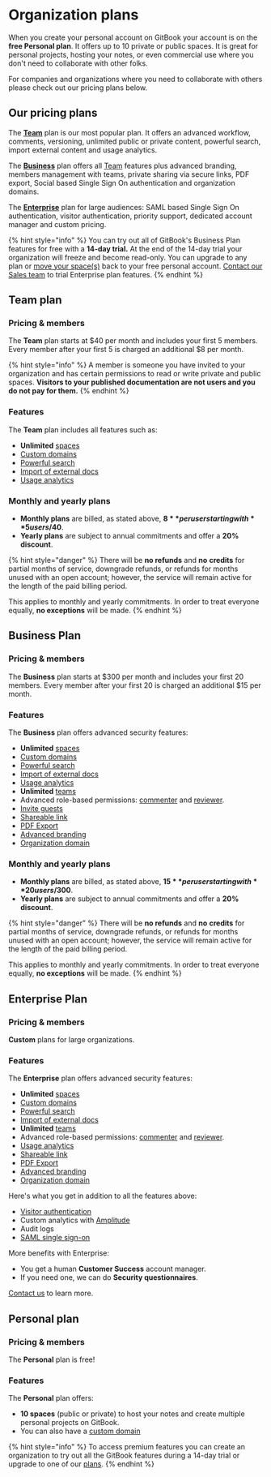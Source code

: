 # Organization plans

When you create your personal account on GitBook your account is on the **free Personal plan**. It offers up to 10 private or public spaces. It is great for personal projects, hosting your notes, or even commercial use where you don't need to collaborate with other folks.

For companies and organizations where you need to collaborate with others please check out our pricing plans below.

## Our pricing plans

The [**Team**](./#team-plan) plan is our most popular plan. It offers an advanced workflow, comments, versioning, unlimited public or private content, powerful search, import external content and usage analytics.

The [**Business**](./#team-plan) plan offers all [Team](./#team-plan) features plus advanced branding, members management with teams, private sharing via secure links, PDF export, Social based Single Sign On authentication and organization domains.

The [**Enterprise**](./#business-plan) plan for large audiences: SAML based Single Sign On authentication, visitor authentication, priority support, dedicated account manager and custom pricing.

{% hint style="info" %}
You can try out all of GitBook's Business Plan features for free with a **14-day trial.** At the end of the 14-day trial your organization will freeze and become read-only. You can upgrade to any plan or [move your space(s)](../../../spaces/what-is-a-space.md) back to your free personal account. [Contact our Sales team](https://www.gitbook.com/contact/request-demo) to trial Enterprise plan features.
{% endhint %}

## **Team plan**

### Pricing & members

The **Team** plan starts at $40 per month and includes your first 5 members. Every member after your first 5 is charged an additional $8 per month.

{% hint style="info" %}
A member is someone you have invited to your organization and has certain permissions to read or write private and public spaces. **Visitors to your published documentation are not users and you do not pay for them.**
{% endhint %}

### Features

The **Team** plan includes all features such as:

* **Unlimited** [spaces](../../../spaces/what-is-a-space.md)
* [Custom domains](../../../custom-domains/choose-a-subdomain.md)
* [Powerful search](../../../features/multiple-space-search.md)
* [Import of external docs](../../../features/import.md)
* [Usage analytics](../../../features/insights.md)

### Monthly and yearly plans

* **Monthly plans** are billed, as stated above, **$8** per user starting with **5 users/$40**.
* **Yearly plans** are subject to annual commitments and offer a **20% discount**.

{% hint style="danger" %}
There will be **no refunds** and **no** **credits** for partial months of service, downgrade refunds, or refunds for months unused with an open account; however, the service will remain active for the length of the paid billing period.

This applies to monthly and yearly commitments. In order to treat everyone equally, **no exceptions** will be made.
{% endhint %}

## **Business Plan**

### Pricing & members

The **Business** plan starts at $300 per month and includes your first 20 members. Every member after your first 20 is charged an additional $15 per month.

### Features

The **Business** plan offers advanced security features:

* **Unlimited** [spaces](../../../spaces/what-is-a-space.md)
* [Custom domains](../../../custom-domains/choose-a-subdomain.md)
* [Powerful search](../../../features/multiple-space-search.md)
* [Import of external docs](../../../features/import.md)
* [Usage analytics](../../../features/insights.md)
* **Unlimited** [teams](../../member-management/teams.md)
* Advanced role-based permissions: [commenter](../../member-management/roles.md#commenter) and [reviewer](../../member-management/roles.md#reviewer).
* [Invite guests](../../member-management/roles.md#the-guest-role)
* [Shareable link](../../../spaces/space-publishing/share-links.md)
* [PDF Export](../../../features/pdf-export.md)
* [Advanced branding](../../../spaces/space-customization.md)
* [Organization domain](broken-reference)

### Monthly and yearly plans

* **Monthly plans** are billed, as stated above, **$15** per user starting with **20 users/$300**.
* **Yearly plans** are subject to annual commitments and offer a **20% discount**.

{% hint style="danger" %}
There will be **no refunds** and **no** **credits** for partial months of service, downgrade refunds, or refunds for months unused with an open account; however, the service will remain active for the length of the paid billing period.

This applies to monthly and yearly commitments. In order to treat everyone equally, **no exceptions** will be made.
{% endhint %}

## **Enterprise Plan**

### Pricing & members

**Custom** plans for large organizations.

### Features

The **Enterprise** plan offers advanced security features:

* **Unlimited** [spaces](../../../spaces/what-is-a-space.md)
* [Custom domains](../../../custom-domains/choose-a-subdomain.md)
* [Powerful search](../../../features/multiple-space-search.md)
* [Import of external docs](../../../features/import.md)
* **Unlimited** [teams](../../member-management/teams.md)
* Advanced role-based permissions: [commenter](../../member-management/roles.md#commenter) and [reviewer](../../member-management/roles.md#reviewer).
* [Usage analytics](../../../features/insights.md)
* [Shareable link](../../../spaces/space-publishing/share-links.md)
* [PDF Export](../../../features/pdf-export.md)
* [Advanced branding](../../../spaces/space-customization.md)
* [Organization domain](../../../features/import.md)

Here's what you get in addition to all the features above:

* [Visitor authentication](../../../spaces/space-publishing/visitor-authentication.md)
* Custom analytics with [Amplitude](https://amplitude.com)
* Audit logs
* [SAML single sign-on](../../../features/saml.md)

More benefits with Enterprise:

* You get a human **Customer Success** account manager.
* If you need one, we can do **Security questionnaires**.

[Contact us](https://www.gitbook.com/contact/enterprise-pricing) to learn more.

## **Personal plan**

### Pricing & members

The **Personal** plan is free!

### Features

The **Personal** plan offers:

* **10 spaces** (public or private) to host your notes and create multiple personal projects on GitBook.
* You can also have a [custom domain](../../../custom-domains/choose-a-subdomain.md)

{% hint style="info" %}
To access premium features you can create an organization to try out all the GitBook features during a 14-day trial or upgrade to one of our [plans](./#our-pricing-plans).
{% endhint %}
